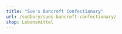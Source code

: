 ```yaml
---
title: "Sue's Bancroft Confectionary"
url: /sudbury/sues-bancroft-confectionary/
shop: Lebensmittel
---
```

